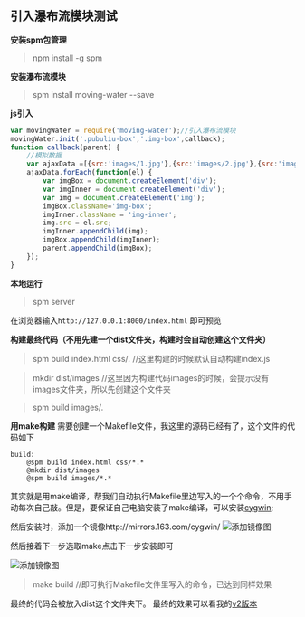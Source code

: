 ## 引入瀑布流模块测试
**安装spm包管理**

>npm install -g spm

**安装瀑布流模块**

>spm install moving-water --save

**js引入**

````javascript
var movingWater = require('moving-water');//引入瀑布流模块
movingWater.init('.pubuliu-box','.img-box',callback);
function callback(parent) {
    //模拟数据
    var ajaxData =[{src:'images/1.jpg'},{src:'images/2.jpg'},{src:'images/3.jpg'},{src:'images/4.jpg'},{src:'images/5.jpg'},{src:'images/6.jpg'},{src:'images/7.jpg'},{src:'images/8.jpg'},{src:'images/9.jpg'},{src:'images/10.jpg'}];
    ajaxData.forEach(function(el) {
        var imgBox = document.createElement('div');
        var imgInner = document.createElement('div');
        var img = document.createElement('img');
        imgBox.className='img-box';
        imgInner.className = 'img-inner';
        img.src = el.src;
        imgInner.appendChild(img);
        imgBox.appendChild(imgInner);
        parent.appendChild(imgBox);
    });
}
````

**本地运行**

>spm server

在浏览器输入`http://127.0.0.1:8000/index.html` 即可预览

**构建最终代码（不用先建一个dist文件夹，构建时会自动创建这个文件夹）**

>spm build index.html css/*.* //这里构建的时候默认自动构建index.js

>mkdir dist/images  //这里因为构建代码images的时候，会提示没有images文件夹，所以先创建这个文件夹

>spm build images/*.*

**用make构建**
需要创建一个Makefile文件，我这里的源码已经有了，这个文件的代码如下

````
build:
	@spm build index.html css/*.*
	@mkdir dist/images
	@spm build images/*.*
````
其实就是用make编译，帮我们自动执行Makefile里边写入的一个个命令，不用手动每次自己敲。但是，要保证自己电脑安装了make编译，可以安装[cygwin](http://www.cygwin.com/);

然后安装时，添加一个镜像http://mirrors.163.com/cygwin/
![添加镜像图](http://wenyang-public.stor.sinaapp.com/Uploads/20151203/1449121181_1160471122.png)

然后接着下一步选取make点击下一步安装即可

![添加镜像图](http://wenyang-public.stor.sinaapp.com/Uploads/20151203/1449121196_2038698492.png)

>make build  //即可执行Makefile文件里写入的命令，已达到同样效果



最终的代码会被放入dist这个文件夹下。
最终的效果可以看我的[v2版本](https://github.com/wenyang12/bupuliu/tree/v2)
